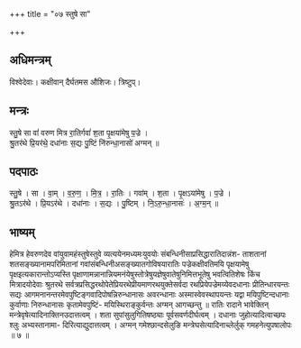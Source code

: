 +++
title = "०७ स्तुषे सा"

+++
## अधिमन्त्रम्
विश्वेदेवाः। कक्षीवान् दैर्घतमस औशिजः। त्रिष्टुप्।

## मन्त्रः
स्तु॒षे सा वां॑ वरुण मित्र रा॒तिर्गवां॑ श॒ता पृ॒क्षया॑मेषु प॒ज्रे ।  
श्रु॒तर॑थे प्रि॒यर॑थे॒ दधा॑नाः स॒द्यः पु॒ष्टिं नि॑रुन्धा॒नासो॑ अग्मन् ॥

## पदपाठः
स्तु॒षे । सा । वा॒म् । व॒रु॒ण॒ । मि॒त्र॒ । रा॒तिः । गवा॑म् । श॒ता । पृ॒क्षऽया॑मेषु । प॒ज्रे ।  
श्रु॒तऽर॑थे । प्रि॒यऽर॑थे । दधा॑नाः । स॒द्यः । पु॒ष्टिम् । नि॒ऽरु॒न्धा॒नासः॑ । अ॒ग्म॒न् ॥

## भाष्यम्
हेमित्र हेवरुणदेव वांयुवामहंस्तुषेस्तुवे व्यत्ययेनमध्यमःयुवयोः संबन्धिनीसाप्रसिद्धारातिदान्नंश- ताशतानां शतसङ्ख्यानामपरिमितानां गवांसंबन्धिनीअसङ्ख्यातगोविषयारातिः पज्रेकक्षीवतिमयि पृक्षयामेषु पृक्षइत्यकारान्तोऽप्यस्ति पृक्षाणामन्नानान्नियमनंयेषुस्तोत्रेषुयज्ञेषुवातेषुनिमित्तभूतेषु भवत्वितिशेषः किंच मित्रादयोदेवाः श्रुतरथे सर्वत्रप्रसिद्धरथोपेतेप्रियरथेप्रीयमाणरथयुक्तेसर्वदा रथप्रियेपज्रेमय्येवदधानाः प्रीतिन्धारयन्तः सद्यः आगमनानन्तरमेवपुष्टिङ्गवादिपोषन्निरुन्धानासः अवरन्धानाः अस्मास्वेवस्थापयन्तः यद्वा मयिपुष्टिन्दधानाः कुर्वाणाः निरुन्धानासः कृतामेवपुष्टिं- मयिस्थिराङ्कुर्वन्तः अग्मन् आगच्छन्तु ॥ रातिः रादाने भावेक्तिन् मन्त्रेवृषेत्यादिनाक्तिनउदात्तत्वम् । शता सुपांसुलुगितिषष्ठ्याः पूर्वसवर्णदीर्घत्वम् । दधानाः जुहोत्यादित्वाच्छपः श्लुः अभ्यस्तानामा- दिरित्याद्युदात्तत्वम् । अग्मन् गमेश्छान्दसेलुङि मन्त्रेघसेत्यादिनाच्लेर्लुक् गमहनेत्युपषालोपः ॥ ७ ॥